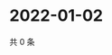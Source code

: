 # 2022-01-02

共 0 条

<!-- BEGIN WEIBO -->
<!-- 最后更新时间 Sun Jan 02 2022 14:17:59 GMT+0800 (China Standard Time) -->

<!-- END WEIBO -->
